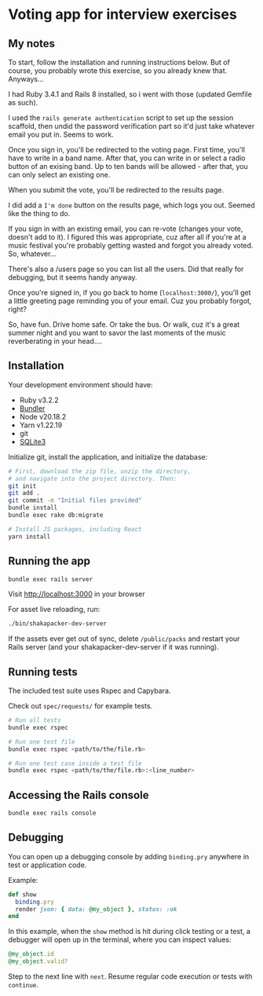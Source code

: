 # Voting app for interview exercises

## My notes

To start, follow the installation and running instructions below.
But of course, you probably wrote this exercise, so you already knew that.
Anyways...

I had Ruby 3.4.1 and Rails 8 installed, so i went with those (updated Gemfile as such).

I used the `rails generate authentication` script to set up the session scaffold,
then undid the password verification part so it'd just take whatever email you put in.
Seems to work.

Once you sign in, you'll be redirected to the voting page.
First time, you'll have to write in a band name. After that, you can write in or select a radio button of an exising band.
Up to ten bands will be allowed - after that, you can only select an existing one.

When you submit the vote, you'll be redirected to the results page.

I did add a `I'm done` button on the results page, which logs you out.
Seemed like the thing to do.

If you sign in with an existing email, you can re-vote (changes your vote, doesn't add to it).
I figured this was appropriate, cuz after all if you're at a music festival you're probably
getting wasted and forgot you already voted. So, whatever...

There's also a /users page so you can list all the users. Did that really for debugging,
but it seems handy anyway.

Once you're signed in, if you go back to home (`localhost:3000/`), you'll get a little greeting page
reminding you of your email. Cuz you probably forgot, right?

So, have fun. Drive home safe. Or take the bus. Or walk, cuz it's a great summer night
and you want to savor the last moments of the music reverberating in your head....

## Installation

Your development environment should have:

* Ruby v3.2.2
* [Bundler](https://bundler.io/)
* Node v20.18.2
* Yarn v1.22.19
* git
* [SQLite3](https://www.sqlite.org/)

Initialize git, install the application, and initialize the database:

```sh
# First, download the zip file, unzip the directory,
# and navigate into the project directory. Then:
git init
git add .
git commit -m "Initial files provided"
bundle install
bundle exec rake db:migrate

# Install JS packages, including React
yarn install
```

## Running the app

```sh
bundle exec rails server
```

Visit [http://localhost:3000](http://localhost:3000) in your browser

For asset live reloading, run:
```sh
./bin/shakapacker-dev-server
```

If the assets ever get out of sync, delete `/public/packs` and restart your
Rails server (and your shakapacker-dev-server if it was running).

## Running tests

The included test suite uses Rspec and Capybara.

Check out `spec/requests/` for example tests.

```sh
# Run all tests
bundle exec rspec

# Run one test file
bundle exec rspec <path/to/the/file.rb>

# Run one test case inside a test file
bundle exec rspec <path/to/the/file.rb>:<line_number>
```

## Accessing the Rails console

```sh
bundle exec rails console
```

## Debugging

You can open up a debugging console by adding `binding.pry` anywhere in test or
application code.

Example:

```rb
def show
  binding.pry
  render json: { data: @my_object }, status: :ok
end
```

In this example, when the `show` method is hit during click testing or a test,
a debugger will open up in the terminal, where you can inspect values:

```rb
@my_object.id
@my_object.valid?
```

Step to the next line with `next`. Resume regular code execution or tests with
`continue`.
